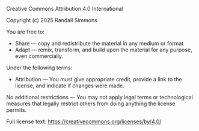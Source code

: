 
Creative Commons Attribution 4.0 International

Copyright (c) 2025 Randall Simmons

You are free to:
- Share — copy and redistribute the material in any medium or format
- Adapt — remix, transform, and build upon the material for any purpose, even commercially.

Under the following terms:
- Attribution — You must give appropriate credit, provide a link to the license, and indicate if changes were made.

No additional restrictions — You may not apply legal terms or technological measures that legally restrict others from doing anything the license permits.

Full license text: https://creativecommons.org/licenses/by/4.0/
